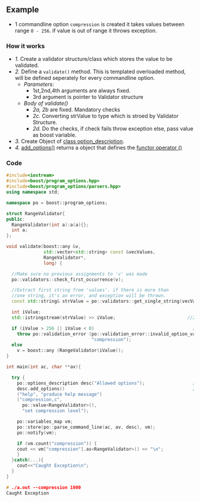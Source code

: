 ## Example
- 1 commandline option `compression` is created it takes values between range `0 - 256`. if value is out of range it throws exception.

### How it works
- *1.* Create a validator structure/class which stores the value to be validated.
- *2.* Define a `validate()` method. This is templated overloaded method, will be defined seperately for every commandline option.
  - *Parameters:*
    - 1st,2nd,4th arguments are always fixed.
    - 3rd argument is pointer to Validator structure
  - *Body of validate()*
    - *2a, 2b* are fixed. Mandatory checks
    - *2c.* Converting strValue to type which is stroed by Validator Structure.
    - *2d.* Do the checks, if check fails throw exception else, pass value as boost variable.
- *3.* Create Object of [class option_description](/Languages/Programming_Languages/c++/boost/Libraries/Program_Options/Library).
- *4.* [add_options()](/Languages/Programming_Languages/c++/boost/Libraries/Program_Options/Library/) returns a object that defines the [functor operator ()](/Languages/Programming_Languages/c++/Characteristics_of_OOPS/Polymorphism/Static_CompileTime/Operator_Overloading/Functor)
### Code
```c++
#include<iostream>
#include<boost/program_options.hpp>
#include<boost/program_options/parsers.hpp>
using namespace std;

namespace po = boost::program_options;

struct RangeValidator{                                                  //1
public:
  RangeValidator(int a):a(a){};
  int a;
};

void validate(boost::any &v,                                            //2
              std::vector<std::string> const &vecValues,
              RangeValidator*,
              long) {

  //Make sure no previous assignments to 'v' was made
  po::validators::check_first_occurrence(v);                            //2a

  //Extract first string from 'values'. if there is more than
  //one string, it's an error, and exception will be thrown.
  const std::string& strValue = po::validators::get_single_string(vecValues); //2b

  int iValue;
  std::istringstream(strValue) >> iValue;                           //2c

  if (iValue > 256 || iValue < 0)                                     //2d
    throw po::validation_error (po::validation_error::invalid_option_value,
                                "compression");
  else
    v = boost::any (RangeValidator(iValue));
}

int main(int ac, char **av){

  try {
    po::options_description desc("Allowed options");                  //3
    desc.add_options()                                                //4
    ("help", "produce help message")
    ("compression,c",
      po::value<RangeValidator>(),        
      "set compression level");

    po::variables_map vm;
    po::store(po::parse_command_line(ac, av, desc), vm);
    po::notify(vm);

    if (vm.count("compression")) {
    cout << vm["compression"].as<RangeValidator>() << "\n";
    }
  }catch(...){
    cout<<"Caught Exception\n";
  }
}

# ./a.out --compression 1000
Caught Exception
```
